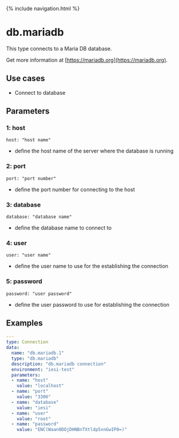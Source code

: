 {% include navigation.html %}

# db.mariadb

This type connects to a Maria DB database.

Get more information at [https://mariadb.org](https://mariadb.org).

## Use cases

* Connect to database

## Parameters

### 1: host

`host: "host name"`
* define the host name of the server where the database is running

### 2: port

`port: "port number"`
* define the port number for connecting to the host

### 3: database

`database: "database name"`
* define the database name to connect to

### 4: user

`user: "user name"`
* define the user name to use for the establishing the connection

### 5: password

`password: "user password"`
* define the user password to use for establishing the connection

## Examples

```yaml
---
type: Connection
data:
  name: "db.mariadb.1"
  type: "db.mariadb"
  description: "db.mariadb connection"
  environment: "iesi-test"
  parameters:
  - name: "host"
    value: "localhost"
  - name: "port"
    value: "3306"
  - name: "database"
    value: "iesi"
  - name: "user"
    value: "root"
  - name: "password"
    value: "ENC(Waan0DOjDHNBnTXtldp5xnGwIP0=)"
```